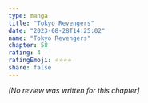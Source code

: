 ```yaml
---
type: manga
title: "Tokyo Revengers"
date: "2023-08-28T14:25:02"
name: "Tokyo Revengers"
chapter: 58
rating: 4
ratingEmoji: ⭐️⭐️⭐️⭐️
share: false
---
```


*[No review was written for this chapter]*

